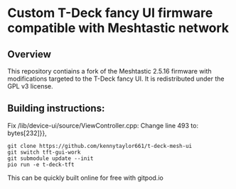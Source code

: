 # Custom T-Deck fancy UI firmware compatible with Meshtastic network

## Overview

This repository contiains a fork of the Meshtastic 2.5.16 firmware with modifications targeted to the T-Deck fancy UI.  It is redistributed under the GPL v3 license.

## Building instructions:

Fix /lib/device-ui/source/ViewController.cpp:
    Change line 493 to:  bytes[232]}},

    git clone https://github.com/kennytaylor661/t-deck-mesh-ui
    git switch tft-gui-work
    git submodule update --init
    pio run -e t-deck-tft

This can be quickly built online for free with gitpod.io

